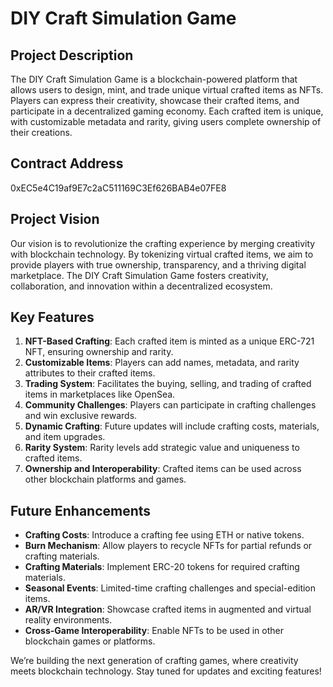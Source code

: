 # DIY Craft Simulation Game

## Project Description
The DIY Craft Simulation Game is a blockchain-powered platform that allows users to design, mint, and trade unique virtual crafted items as NFTs. Players can express their creativity, showcase their crafted items, and participate in a decentralized gaming economy. Each crafted item is unique, with customizable metadata and rarity, giving users complete ownership of their creations.

## Contract Address
0xEC5e4C19af9E7c2aC511169C3Ef626BAB4e07FE8

## Project Vision
Our vision is to revolutionize the crafting experience by merging creativity with blockchain technology. By tokenizing virtual crafted items, we aim to provide players with true ownership, transparency, and a thriving digital marketplace. The DIY Craft Simulation Game fosters creativity, collaboration, and innovation within a decentralized ecosystem.

## Key Features
1. **NFT-Based Crafting**: Each crafted item is minted as a unique ERC-721 NFT, ensuring ownership and rarity.
2. **Customizable Items**: Players can add names, metadata, and rarity attributes to their crafted items.
3. **Trading System**: Facilitates the buying, selling, and trading of crafted items in marketplaces like OpenSea.
4. **Community Challenges**: Players can participate in crafting challenges and win exclusive rewards.
5. **Dynamic Crafting**: Future updates will include crafting costs, materials, and item upgrades.
6. **Rarity System**: Rarity levels add strategic value and uniqueness to crafted items.
7. **Ownership and Interoperability**: Crafted items can be used across other blockchain platforms and games.

## Future Enhancements
- **Crafting Costs**: Introduce a crafting fee using ETH or native tokens.
- **Burn Mechanism**: Allow players to recycle NFTs for partial refunds or crafting materials.
- **Crafting Materials**: Implement ERC-20 tokens for required crafting materials.
- **Seasonal Events**: Limited-time crafting challenges and special-edition items.
- **AR/VR Integration**: Showcase crafted items in augmented and virtual reality environments.
- **Cross-Game Interoperability**: Enable NFTs to be used in other blockchain games or platforms.



We’re building the next generation of crafting games, where creativity meets blockchain technology. Stay tuned for updates and exciting features!
